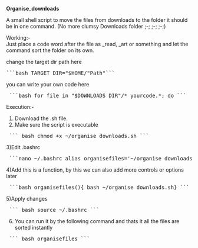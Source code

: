 <b>Organise_downloads</b>  

A small shell script to move the files from downloads to the folder it should be in one command. (No more clumsy Downloads folder ;-; ;-; ;-;)  

Working:-  
Just place a code word after the file as _read, _art or something and let the command sort the folder on its own.  

change the target dir path here
<pre>```bash TARGET_DIR="$HOME/"Path"```</pre>

you can write your own code here  
<pre> ```bash for file in "$DOWNLOADS_DIR"/*_yourcode.*; do ``` </pre>  

Execution:-  
1) Download the .sh file.  
2) Make sure the script is executable  
<pre> ``` bash chmod +x ~/organise_downloads.sh ``` </pre>  
3)Edit .bashrc  
<pre> ```nano ~/.bashrc alias organisefiles='~/organise_downloads.sh' ``` </pre>  
4)Add this is a function, by this we can also add more controls or options later  
<pre> ```bash organisefiles(){ bash ~/organise_downloads.sh} ```</pre>  
5)Apply changes
<pre> ``` bash source ~/.bashrc ```</pre>  
6) You can run it by the following command and thats it all the files are sorted instantly  
<pre> ``` bash organisefiles ``` </pre>
